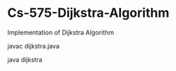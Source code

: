 # Cs-575-Dijkstra-Algorithm
Implementation of Dijkstra Algorithm



javac dijkstra.java

java dijkstra

